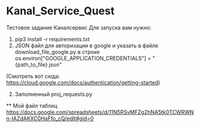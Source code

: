 # Kanal_Service_Quest
Тестовое задание Каналсервис
Для запуска вам нужно:
1. pip3 install -r requirements.txt
1. JSON файл для авторизации в google и указать в файле download_file_google.py в строке os.environ["GOOGLE_APPLICATION_CREDENTIALS"] = "{path_to_file}.json"

(Смотреть вот сюда: https://cloud.google.com/docs/authentication/getting-started)

2. Заполненный proj_requests.py



** Мой файл таблиц https://docs.google.com/spreadsheets/d/11N5RSvMFZg2hNA5tk0TCWRWNn-IAZdAKXC0HaFfo_cQ/edit#gid=0
